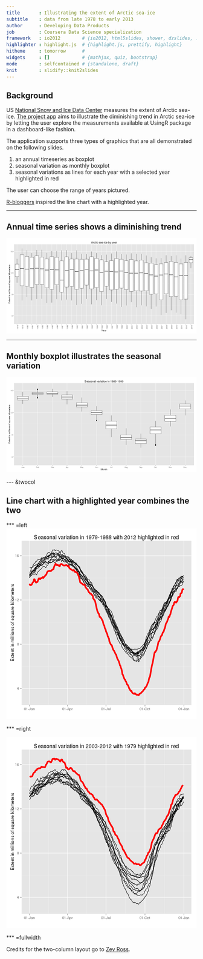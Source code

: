 ```yaml
---
title       : Illustrating the extent of Arctic sea-ice
subtitle    : data from late 1978 to early 2013
author      : Developing Data Products
job         : Coursera Data Science specialization
framework   : io2012        # {io2012, html5slides, shower, dzslides, ...}
highlighter : highlight.js  # {highlight.js, prettify, highlight}
hitheme     : tomorrow      # 
widgets     : []            # {mathjax, quiz, bootstrap}
mode        : selfcontained # {standalone, draft}
knit        : slidify::knit2slides
---
```


<!-- change the greenish title slide to blueish (for ice) -->
<style>
.title-slide {
  background-color: #CCE5FF;
}
.title-slide hgroup > h1, 
.title-slide hgroup > h2 {
  color: #004C99;
}
</style>

## Background

US [National Snow and Ice Data Center](http://nsidc.org/) measures the extent of Arctic sea-ice. [The project app](https://johanna.shinyapps.io/Project) aims to illustrate the diminishing trend in Arctic sea-ice by letting the user explore the measurements available at UsingR package in a dashboard-like fashion.

The application supports three types of graphics that are all demonstrated on the following slides.

1. an annual timeseries as boxplot 
2. seasonal variation as monthly boxplot
3. seasonal variations as lines for each year with a selected year highlighted in red

The user can choose the range of years pictured.

[R-bloggers](http://www.r-bloggers.com/arctic-sea-ice-at-lowest-levels-since-observations-began/) inspired the line chart with a highlighted year.

--- 

## Annual time series shows a diminishing trend

![plot of chunk unnamed-chunk-1](assets/fig/unnamed-chunk-1-1.png) 

---- 

## Monthly boxplot illustrates the seasonal variation

![plot of chunk unnamed-chunk-2](assets/fig/unnamed-chunk-2-1.png) 

--- &twocol

## Line chart with a highlighted year combines the two

*** =left
![plot of chunk unnamed-chunk-3](assets/fig/unnamed-chunk-3-1.png) 

*** =right

![plot of chunk unnamed-chunk-4](assets/fig/unnamed-chunk-4-1.png) 

*** =fullwidth

Credits for the two-column layout go to [Zev Ross](http://zevross.com/blog/2014/11/19/creating-elegant-html-presentations-that-feature-r-code/).
